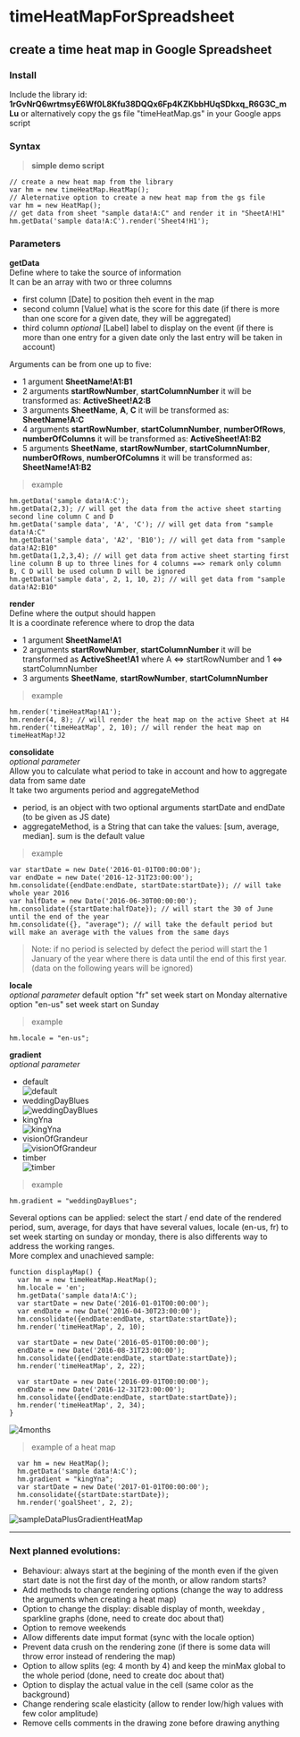 # timeHeatMapForSpreadsheet  
## create a time heat map in Google Spreadsheet  
  
### Install  
  
Include the library id: **1rGvNrQ6wrtmsyE6Wf0L8Kfu38DQQx6Fp4KZKbbHUqSDkxq_R6G3C_mLu** or alternatively copy the gs file "timeHeatMap.gs" in your Google apps script  
  
### Syntax  
  
> **simple demo script**
```  
// create a new heat map from the library
var hm = new timeHeatMap.HeatMap(); 
// Aleternative option to create a new heat map from the gs file
var hm = new HeatMap(); 
// get data from sheet "sample data!A:C" and render it in "SheetA!H1"  
hm.getData('sample data!A:C').render('Sheet4!H1'); 

```  
  
### Parameters  
  
**getData**  
Define where to take the source of information  
It can be an array with two or three columns  
- first column [Date] to position theh event in the map
- second column [Value] what is the score for this date (if there is more than one score for a given date, they will be aggregated)
- third column *optional* [Label] label to display on the event (if there is more than one entry for a given date only the last entry will be taken in account)  

Arguments can be from one up to five:  
- 1 argument **SheetName!A1:B1**  
- 2 arguments **startRowNumber**, **startColumnNumber**   it will be transformed as: **ActiveSheet!A2:B**  
- 3 arguments **SheetName**, **A**, **C** it will be transformed as: **SheetName!A:C**  
- 4 arguments **startRowNumber**, **startColumnNumber**, **numberOfRows**, **numberOfColumns** it will be transformed as: **ActiveSheet!A1:B2**
- 5 arguments **SheetName**, **startRowNumber**, **startColumnNumber**, **numberOfRows**, **numberOfColumns** it will be transformed as: **SheetName!A1:B2**  
> example  
```  
hm.getData('sample data!A:C');
hm.getData(2,3); // will get the data from the active sheet starting second line column C and D
hm.getData('sample data', 'A', 'C'); // will get data from "sample data!A:C"  
hm.getData('sample data', 'A2', 'B10'); // will get data from "sample data!A2:B10"  
hm.getData(1,2,3,4); // will get data from active sheet starting first line column B up to three lines for 4 columns ==> remark only column B, C D will be used column D will be ignored  
hm.getData('sample data', 2, 1, 10, 2); // will get data from "sample data!A2:B10"

```  
  
**render**  
Define where the output should happen  
It is a coordinate reference where to drop the data  
- 1 argument **SheetName!A1**  
- 2 arguments **startRowNumber**, **startColumnNumber** it will be transformed as **ActiveSheet!A1** where A <=> startRowNumber and 1 <=> startColumnNumber  
- 3 arguments **SheetName**, **startRowNumber**, **startColumnNumber**  
> example  
```
hm.render('timeHeatMap!A1');
hm.render(4, 8); // will render the heat map on the active Sheet at H4
hm.render('timeHeatMap', 2, 10); // will render the heat map on timeHeatMap!J2
```  
  
**consolidate**  
*optional parameter*  
Allow you to calculate what period to take in account and how to aggregate data from same date  
It take two arguments period and aggregateMethod  
- period, is an object with two optional arguments startDate and endDate (to be given as JS date)  
- aggregateMethod, is a String that can take the values: [sum, average, median]. sum is the default value  
>example  
```  
var startDate = new Date('2016-01-01T00:00:00');
var endDate = new Date('2016-12-31T23:00:00');
hm.consolidate({endDate:endDate, startDate:startDate}); // will take whole year 2016
var halfDate = new Date('2016-06-30T00:00:00');
hm.consolidate({startDate:halfDate}); // will start the 30 of June until the end of the year
hm.consolidate({}, "average"); // will take the default period but will make an average with the values from the same days 
```  

>Note: if no period is selected by defect the period will start the 1 January of the year where there is data until the end of this first year. (data on the following years will be ignored)  
  
**locale**  
*optional parameter*
default option "fr" set week start on Monday
alternative option "en-us" set week start on Sunday
  
> example  
```
hm.locale = "en-us";
``` 


**gradient**  
*optional parameter*
- default  
![default](https://i.imgur.com/NmcIIYs.png)
- weddingDayBlues  
![weddingDayBlues](https://i.imgur.com/j9758OU.png)  
- kingYna  
![kingYna](https://i.imgur.com/oEwJv7z.png)  
- visionOfGrandeur  
![visionOfGrandeur](https://i.imgur.com/Zr8dNjq.png)  
- timber  
![timber](https://i.imgur.com/TZXjXPD.png)  

> example    
```
hm.gradient = "weddingDayBlues";
```


Several options can be applied: select the start / end date of the rendered period, sum, average, for days that have several values, locale (en-us, fr) to set week starting on sunday or monday, there is also differents way to address the working ranges.   
More complex and unachieved sample:  

```  
function displayMap() {
  var hm = new timeHeatMap.HeatMap();
  hm.locale = 'en';
  hm.getData('sample data!A:C');
  var startDate = new Date('2016-01-01T00:00:00');
  var endDate = new Date('2016-04-30T23:00:00');
  hm.consolidate({endDate:endDate, startDate:startDate});
  hm.render('timeHeatMap', 2, 10);
  
  var startDate = new Date('2016-05-01T00:00:00');
  endDate = new Date('2016-08-31T23:00:00');
  hm.consolidate({endDate:endDate, startDate:startDate});
  hm.render('timeHeatMap', 2, 22);
  
  var startDate = new Date('2016-09-01T00:00:00');
  endDate = new Date('2016-12-31T23:00:00');
  hm.consolidate({endDate:endDate, startDate:startDate});
  hm.render('timeHeatMap', 2, 34);
}
```  
![4months](https://i.imgur.com/grR9L7F.png)  
>example of a heat map  
```
  var hm = new HeatMap();
  hm.getData('sample data!A:C');
  hm.gradient = "kingYna";
  var startDate = new Date('2017-01-01T00:00:00');
  hm.consolidate({startDate:startDate});
  hm.render('goalSheet', 2, 2);
```
![sampleDataPlusGradientHeatMap](https://i.imgur.com/E12RHM6.png)
  
  
*** 
  
### Next planned evolutions:  
- Behaviour: always start at the begining of the month even if the given start date is not the first day of the month, or allow random starts?  
- Add methods to change rendering options (change the way to address the arguments when creating a heat map)  
- Option to change the display: disable display of month, weekday , sparkline graphs  (done, need to create doc about that)  
- Option to remove weekends  
- Allow differents date imput format (sync with the locale option)  
- Prevent data crush on the rendering zone (if there is some data will throw error instead of rendering the map)  
- Option to allow splits (eg: 4 month by 4) and keep the minMax global to the whole period (done, need to create doc about that)  
- Option to display the actual value in the cell (same color as the background)  
- Change rendering scale elasticity (allow to render low/high values with few color amplitude)   
- Remove cells comments in the drawing zone before drawing anything  
